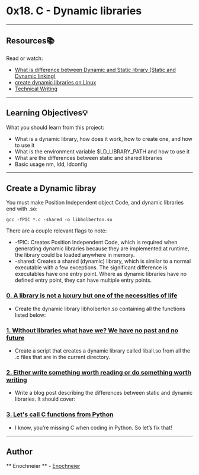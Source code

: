 # 0x18. C - Dynamic libraries
---
## Resources:books:
Read or watch:
* [What is difference between Dynamic and Static library (Static and Dynamic linking)](https://intranet.hbtn.io/rltoken/FrHmqtTW-frrOt0yf2blOw)
* [create dynamic libraries on Linux](https://intranet.hbtn.io/rltoken/Zj0XtgNWUQyEYuABr47p8Q)
* [Technical Writing](https://intranet.hbtn.io/rltoken/NnmQ5eohod3BpT3r0cFlRA)

---
## Learning Objectives:bulb:
What you should learn from this project:

* What is a dynamic library, how does it work, how to create one, and how to use it
* What is the environment variable $LD_LIBRARY_PATH and how to use it
* What are the differences between static and shared libraries
* Basic usage nm, ldd, ldconfig

---
## Create a Dynamic libray

You must make Position Independent object Code, and dynamic libraries end with .so:

```
gcc -fPIC *.c -shared -o libholberton.so
```
There are a couple relevant flags to note:

*    -fPIC: Creates Position Independent Code, which is required when generating dynamic libraries because they are implemented at runtime, the library could be loaded anywhere in memory.
*    -shared: Creates a shared (dynamic) library, which is similar to a normal executable with a few exceptions. The significant difference is executables have one entry point. Where as dynamic libraries have no defined entry point, they can have multiple entry points.

### [0. A library is not a luxury but one of the necessities of life](./libholberton.so)
* Create the dynamic library libholberton.so containing all the functions listed below:


### [1. Without libraries what have we? We have no past and no future](./1-create_dynamic_lib.sh)
* Create a script that creates a dynamic library called liball.so from all the .c files that are in the current directory.


### [2. Either write something worth reading or do something worth writing](./100-operations.so)
* Write a blog post describing the differences between static and dynamic libraries. It should cover:


### [3. Let's call C functions from Python](./101-make_me_win.sh)
* I know, you’re missing C when coding in Python. So let’s fix that!


---

## Author
** Enochneier ** - [Enochneier](https://github.com/Enochneier)
